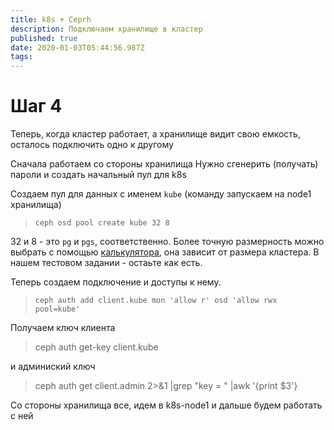 ```yaml
---
title: k8s + Ceprh
description: Подключаем хранилище в кластер
published: true
date: 2020-01-03T05:44:56.987Z
tags: 
---
```


# Шаг 4
Теперь, когда кластер работает, а хранилище видит свою емкость, осталось подключить одно к другому

Сначала работаем со стороны хранилища
Нужно сгенерить (получать) пароли и создать начальный пул для k8s

Создаем пул для данных с именем `kube` (команду запускаем на node1 хранилища)

> `ceph osd pool create kube 32 8`

32 и 8 - это `pg` и `pgs`, соответственно. Более точную размерность можно выбрать с помощью [калькулятора](https://ceph.io/pgcalc/), она зависит от размера кластера. В нашем тестовом задании - остаьте как есть.

Теперь создаем подключение и доступы к нему.

> `ceph auth add client.kube mon 'allow r' osd 'allow rwx pool=kube'`

Получаем ключ клиента

> ceph auth get-key client.kube

и админиский ключ

> ceph auth get client.admin 2>&1 |grep "key = " |awk '{print  $3'}

Со стороны хранилища все, идем в k8s-node1 и дальше будем работать с ней

